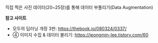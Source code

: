 직접 찍은 사진 데이터(20~25장)를 통해 데이터 부풀리기(Data Augmentation)

**참고 사이트**
- 모두의 딥러닝 개정 3판: https://thebook.io/080324/0337/
- ④ 이미지 수집 & 데이터 불리기: https://jeongmin-lee.tistory.com/60
